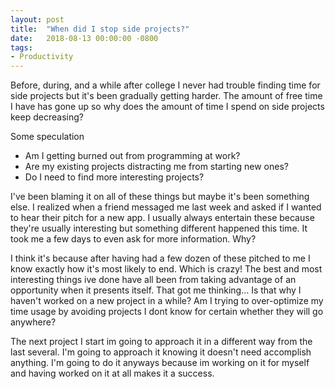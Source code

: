 ```yaml
---
layout: post
title:  "When did I stop side projects?"
date:   2018-08-13 00:00:00 -0800
tags:
- Productivity
---
```


Before, during, and a while after college I never had trouble finding time for side projects but it's been gradually getting harder. The amount of free time I have has gone up so why does the amount of time I spend on side projects keep decreasing?

Some speculation
* Am I getting burned out from programming at work?
* Are my existing projects distracting me from starting new ones?
* Do I need to find more interesting projects?
<!--more-->
I've been blaming it on all of these things but maybe it's been something else. I realized when a friend messaged me last week and asked if I wanted to hear their pitch for a new app. I usually always entertain these because they're usually interesting but something different happened this time. It took me a few days to even ask for more information. Why?

I think it's because after having had a few dozen of these pitched to me I know exactly how it's most likely to end. Which is crazy! The best and most interesting things ive done have all been from taking advantage of an opportunity when it presents itself. That got me thinking... Is that why I haven't worked on a new project in a while? Am I trying to over-optimize my time usage by avoiding projects I dont know for certain whether they will go anywhere?

The next project I start im going to approach it in a different way from the last several. I'm going to approach it knowing it doesn't need accomplish anything. I'm going to do it anyways because im working on it for myself and having worked on it at all makes it a success.